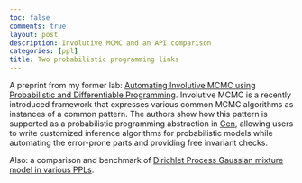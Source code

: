 ```yaml
---
toc: false
comments: true
layout: post
description: Involutive MCMC and an API comparison
categories: [ppl]
title: Two probabilistic programming links
---
```


A preprint from my former lab: [Automating Involutive MCMC using Probabilistic
and Differentiable Programming][0]. Involutive MCMC is a recently introduced
framework that expresses various common MCMC algorithms as instances of a common
pattern. The authors show how this pattern is supported as a probabilistic
programming abstraction in [Gen][gen], allowing users to write customized
inference algorithms for probabilistic models while automating the error-prone
parts and providing free invariant checks.

[0]: https://arxiv.org/abs/2007.09871
[gen]: https://github.com/probcomp/Gen.jl

Also: a comparison and benchmark of [Dirichlet Process Gaussian mixture model in
various PPLs][1].

[1]: https://luiarthur.github.io/TuringBnpBenchmarks/dpsbgmm
